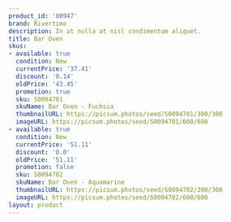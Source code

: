 ```yaml
---
product_id: '00947'
brand: Rivertime
description: In at nulla at nisl condimentum aliquet.
title: Bar Oven
skus:
- available: true
  condition: New
  currentPrice: '37.41'
  discount: '0.14'
  oldPrice: '43.45'
  promotion: true
  sku: S0094701
  skuName: Bar Oven - Fuchsia
  thumbnailURL: https://picsum.photos/seed/S0094701/300/300
  imageURL: https://picsum.photos/seed/S0094701/600/600
- available: true
  condition: New
  currentPrice: '51.11'
  discount: '0.0'
  oldPrice: '51.11'
  promotion: false
  sku: S0094702
  skuName: Bar Oven - Aquamarine
  thumbnailURL: https://picsum.photos/seed/S0094702/300/300
  imageURL: https://picsum.photos/seed/S0094702/600/600
layout: product
---
```

